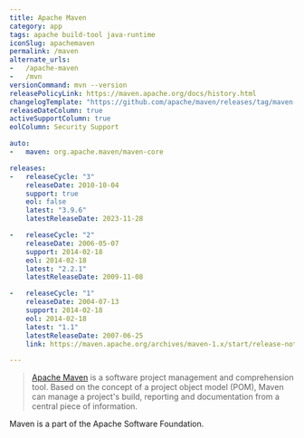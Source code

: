 ```yaml
---
title: Apache Maven
category: app
tags: apache build-tool java-runtime
iconSlug: apachemaven
permalink: /maven
alternate_urls:
-   /apache-maven
-   /mvn
versionCommand: mvn --version
releasePolicyLink: https://maven.apache.org/docs/history.html
changelogTemplate: "https://github.com/apache/maven/releases/tag/maven-__LATEST__"
releaseDateColumn: true
activeSupportColumn: true
eolColumn: Security Support

auto:
-   maven: org.apache.maven/maven-core

releases:
-   releaseCycle: "3"
    releaseDate: 2010-10-04
    support: true
    eol: false
    latest: "3.9.6"
    latestReleaseDate: 2023-11-28

-   releaseCycle: "2"
    releaseDate: 2006-05-07
    support: 2014-02-18
    eol: 2014-02-18
    latest: "2.2.1"
    latestReleaseDate: 2009-11-08

-   releaseCycle: "1"
    releaseDate: 2004-07-13
    support: 2014-02-18
    eol: 2014-02-18
    latest: "1.1"
    latestReleaseDate: 2007-06-25
    link: https://maven.apache.org/archives/maven-1.x/start/release-notes-LATEST.html

---
```


> [Apache Maven](https://maven.apache.org/) is a software project management and comprehension tool.
> Based on the concept of a project object model (POM), Maven can manage a project's build,
> reporting and documentation from a central piece of information.

Maven is a part of the Apache Software Foundation.

